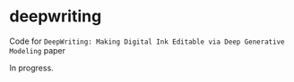 # deepwriting
Code for `DeepWriting: Making Digital Ink Editable via Deep Generative Modeling` paper

In progress.
